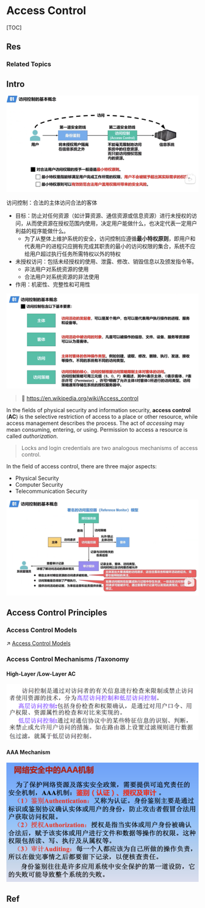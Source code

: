 # Access Control

[TOC]



## Res
### Related Topics





## Intro
![](../../../../../Assets/Pics/Screenshot%202023-03-26%20at%205.29.39%20PM.png)

访问控制：合法的主体访问合法的客体
- 目标：防止对任何资源（如计算资源、通信资源或信息资源）进行未授权的访问，从而使资源在授权范围内使用，决定用户能做什么，也决定代表一定用户利益的程序能做什么。
	- 为了从整体上维护系统的安全，访问控制应遵循**最小特权原则**，即用户和代表用户的进程只应拥有完成其职责的最小的访问权限的集合，系统不应给用户超过执行任务所需特权以外的特权
- 未授权访问：包括未经授权的使用、泄露、修改、销毁信息以及颁发指令等。
	- 非法用户对系统资源的使用
	- 合法用户对系统资源的非法使用
- 作用：机密性、完整性和可用性

![](../../../../../Assets/Pics/Screenshot%202023-03-26%20at%205.25.15%20PM.png)

> 🔗 https://en.wikipedia.org/wiki/Access_control

In the fields of physical security and information security, **access control** (**AC**) is the selective restriction of access to a place or other resource, while access management describes the process. The act of *accessing* may mean consuming, entering, or using. Permission to access a resource is called *authorization*.

> Locks and login credentials are two analogous mechanisms of access control.

In the field of access control, there are three major aspects:
- Physical Security
- Computer Security
- Telecommunication Security

![](../../../../../Assets/Pics/Screenshot%202023-03-26%20at%205.30.09%20PM.png)



## Access Control Principles
### Access Control Models
↗ [Access Control Models](📌%20Access%20Control%20Models/Access%20Control%20Models.md)


### Access Control Mechanisms /Taxonomy
#### High-Layer /Low-Layer AC
![](../../../../../Assets/Pics/Pasted%20image%2020231101144813.png)

#### AAA Mechanism
![](../../../../../Assets/Pics/Screenshot%202023-06-14%20at%202.56.16%20PM.png)




## Ref

